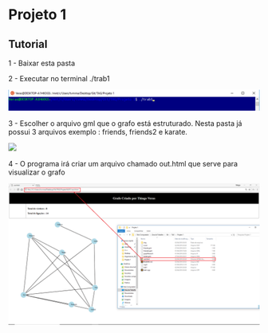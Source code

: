 # Projeto 1

## Tutorial

1 - Baixar esta pasta

2 - Executar no terminal ./trab1

![](img/trab1.png)

3 - Escolher o arquivo gml que o grafo está estruturado. Nesta pasta já possui 3 arquivos exemplo : friends, friends2 e karate.

![](img/exemple.png)

4 - O programa irá criar um arquivo chamado out.html que serve para visualizar o grafo

![](img/out.png)